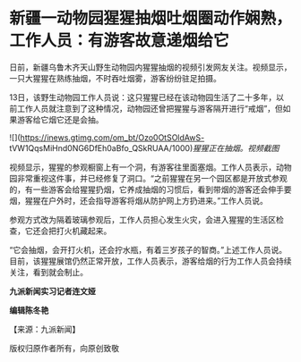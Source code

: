 # 新疆一动物园猩猩抽烟吐烟圈动作娴熟，工作人员：有游客故意递烟给它

日前，新疆乌鲁木齐天山野生动物园内猩猩抽烟的视频引发网友关注。视频显示，一只大猩猩在熟练抽烟，不时吞吐烟雾，游客纷纷驻足拍摄。

13日，该野生动物园工作人员说：这只猩猩已经在该动物园生活了二十多年，以前工作人员就注意到了这种情况，动物园还曾把猩猩与游客隔开进行“戒烟”，但如果游客给它烟它还是会抽。

![](https://inews.gtimg.com/om_bt/Ozo0OtSOldAwS-
tVW1QqsMiHnd0NG6DfEh0aBfo_QSkRUAA/1000)_猩猩正在抽烟。视频截图_

视频显示，猩猩的参观橱窗上有一个洞，有游客往里面塞烟。工作人员表示，动物园非常重视这件事，并已经修复了洞口。“之前猩猩在另一个园区都是开放式参观的，有一些游客会给猩猩扔烟，它养成抽烟的习惯后，看到带烟的游客还会伸手要烟，猩猩在户外时，还会指导游客将烟从防护网上方扔进来。”工作人员说。

参观方式改为隔着玻璃参观后，工作人员担心发生火灾，会进入猩猩的生活区检查，它还会把打火机藏起来。

“它会抽烟，会开打火机，还会拧水瓶，有着三岁孩子的智商。”上述工作人员说。目前，该猩猩展馆仍然正常开放，工作人员表示，游客给烟的行为工作人员会持续关注，看到就会制止。

**九派新闻实习记者连文娅**

**编辑陈冬艳**

【来源：九派新闻】

版权归原作者所有，向原创致敬


